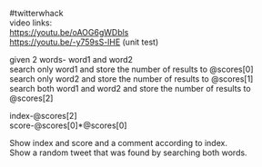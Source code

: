 #twitterwhack  
video links:  
https://youtu.be/oAOG6gWDbls  
https://youtu.be/-y759sS-lHE   (unit test)  
        
given 2 words-
word1 and word2  
search only word1 and store the number of results to @scores[0]  
search only word2 and store the number of results to @scores[1]  
search both word1 and word2 and store the number of results to @scores[2]  
  

index-@scores[2]  
score-@scores[0]\*@scores[0]  
  
Show index and score and a comment according to index.   
Show a random tweet that was found by searching both words.  
